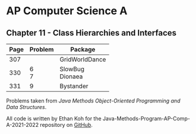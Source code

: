 # AP Computer Science A
## Chapter 11 - Class Hierarchies and Interfaces

| **Page** | **Problem** | **Package**        |
|----------|-------------|--------------------|
| 307      |             | GridWorldDance     |
| 330      | 6<br>7      | SlowBug<br>Dionaea |
| 331      | 9           | Bystander          |

Problems taken from *Java Methods Object-Oriented Programming and Data Structures*.

All code is written by Ethan Koh for the Java-Methods-Program-AP-Comp-A-2021-2022 repository on [GitHub](https://github.com/ArsiaC01/Java-Methods-Programs-AP-Comp-A-2021-2022).